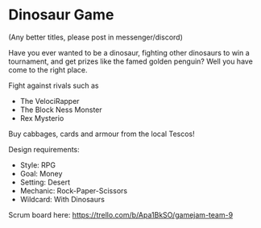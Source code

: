# Dinosaur Game
(Any better titles, please post in messenger/discord)

Have you ever wanted to be a dinosaur, fighting other dinosaurs to win a tournament, and get prizes like the famed golden penguin? Well you have come to the right place.

Fight against rivals such as 
* The VelociRapper
* The Block Ness Monster
* Rex Mysterio

Buy cabbages, cards and armour from the local Tescos!

Design requirements:
- Style: RPG
- Goal: Money
- Setting: Desert
- Mechanic: Rock-Paper-Scissors
- Wildcard: With Dinosaurs

Scrum board here: https://trello.com/b/Apa1BkSO/gamejam-team-9
